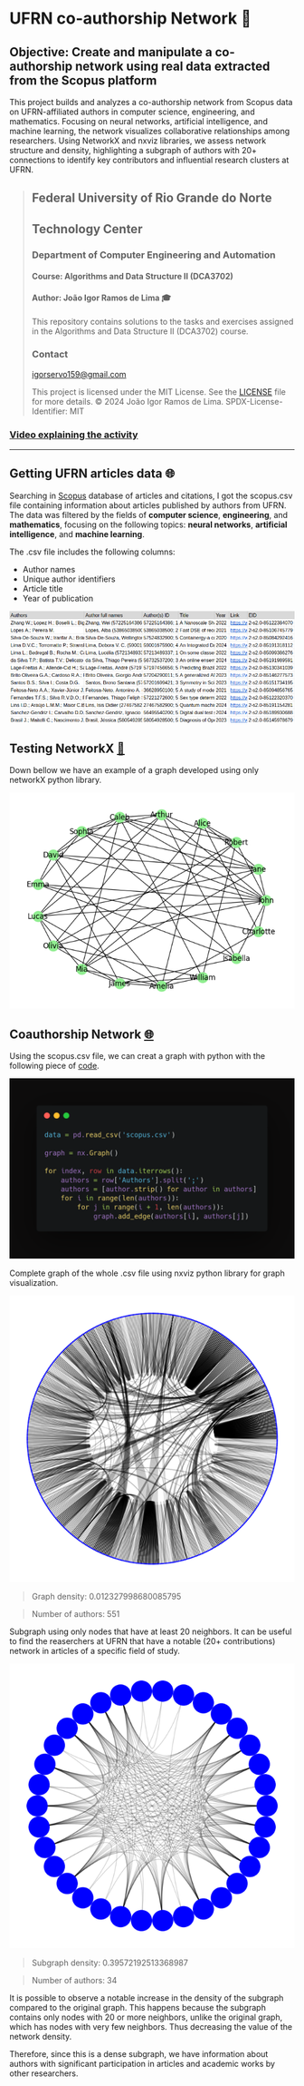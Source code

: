 # UFRN co-authorship Network :busts_in_silhouette:

## Objective: Create and manipulate a co-authorship network using real data extracted from the Scopus platform

This project builds and analyzes a co-authorship network from Scopus data on UFRN-affiliated authors in computer science, engineering, and mathematics. Focusing on neural networks, artificial intelligence, and machine learning, the network visualizes collaborative relationships among researchers. Using NetworkX and nxviz libraries, we assess network structure and density, highlighting a subgraph of authors with 20+ connections to identify key contributors and influential research clusters at UFRN.

> ## Federal University of Rio Grande do Norte  
> ## Technology Center  
> ### Department of Computer Engineering and Automation  
> #### Course: **Algorithms and Data Structure II (DCA3702)**  
> #### Author: **João Igor Ramos de Lima :mortar_board:**
>
> This repository contains solutions to the tasks and exercises assigned in the Algorithms and Data Structure II (DCA3702) course.
>
> ### Contact
> [igorservo159@gmail.com](mailto:igorservo159@gmail.com)
>
> This project is licensed under the MIT License.
> See the [LICENSE](../../LICENSE) file for more details.
> © 2024 João Igor Ramos de Lima.
> SPDX-License-Identifier: MIT

### [Video explaining the activity](https://www.loom.com/share/df95291120ad45559df213ba6507c54a?sid=85feec87-aa12-43b0-bc3e-e938c7372c01)

---

## Getting UFRN articles data :globe_with_meridians:

Searching in [Scopus](https://www.elsevier.com/products/scopus) database of articles and citations, I got the scopus.csv file containing information about articles published by authors from UFRN. The data was filtered by the fields of **computer science**, **engineering**, and **mathematics**, focusing on the following topics: **neural networks**, **artificial intelligence**, and **machine learning**.

The .csv file includes the following columns:
- Author names
- Unique author identifiers
- Article title
- Year of publication

<center><img width="max-width" src="imgs/scopus_csv.png"></center>


## Testing NetworkX [:thought_balloon:](networkX_test.ipynb)

Down bellow we have an example of a graph developed using only networkX python library.

<center><img width="max-width" src="imgs/networkX_test.png"></center>

## Coauthorship Network [:globe_with_meridians:](Coauthorship_Network.ipynb)

Using the scopus.csv file, we can creat a graph with python with the following piece of [code](Coauthorship_Network.ipynb).

<center><img width="max-width" src="imgs/carbon.png"></center>

Complete graph of the whole .csv file using nxviz python library for graph visualization.
<center><img width="max-width" src="imgs/graph.png"></center>

> Graph density: 0.012327998680085795

> Number of authors: 551

Subgraph using only nodes that have at least 20 neighbors. It can be useful to find the reaserchers at UFRN that have a notable (20+ contributions) network in articles of a specific field of study.
<center><img width="max-width" src="imgs/subgraph.png"></center>

> Subgraph density: 0.39572192513368987

> Number of authors: 34

It is possible to observe a notable increase in the density of the subgraph compared to the original graph. This happens because the subgraph contains only nodes with 20 or more neighbors, unlike the original graph, which has nodes with very few neighbors. Thus decreasing the value of the network density.

Therefore, since this is a dense subgraph, we have information about authors with significant participation in articles and academic works by other researchers.
